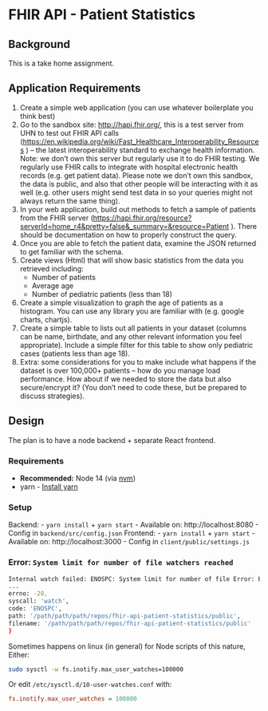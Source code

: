 # FHIR API - Patient Statistics

## Background

This is a take home assignment.

## Application Requirements

1. Create a simple web application (you can use whatever boilerplate you think best)
1. Go to the sandbox site: http://hapi.fhir.org/, this is a test server from UHN to test out FHIR API calls (https://en.wikipedia.org/wiki/Fast_Healthcare_Interoperability_Resources ) – the latest interoperability standard to exchange health information. Note: we don’t own this server but regularly use it to do FHIR testing. We regularly use FHIR calls to integrate with hospital electronic health records (e.g. get patient data). Please note we don’t own this sandbox, the data is public, and also that other people will be interacting with it as well (e.g. other users might send test data in so your queries might not always return the same thing).
1. In your web application, build out methods to fetch a sample of patients from the FHIR server (https://hapi.fhir.org/resource?serverId=home_r4&pretty=false&_summary=&resource=Patient ). There should be documentation on how to properly construct the query.
1. Once you are able to fetch the patient data, examine the JSON returned to get familiar with the schema.
1. Create views (Html) that will show basic statistics from the data you retrieved including:
    - Number of patients
    - Average age
    - Number of pediatric patients (less than 18)
1. Create a simple visualization to graph the age of patients as a histogram.  You can use any library you are familiar with (e.g. google charts, chartjs).
1. Create a simple table to lists out all patients in your dataset (columns can be name, birthdate, and any other relevant information you feel appropriate). Include a simple filter for this table to show only pediatric cases (patients less than age 18).
1. Extra: some considerations for you to make include what happens if the dataset is over 100,000+ patients – how do you manage load performance. How about if we needed to store the data but also secure/encrypt it? (You don’t need to code these, but be prepared to discuss strategies).

## Design

The plan is to have a node backend + separate React frontend.

### Requirements

* **Recommended:** Node 14 (via [nvm](https://github.com/nvm-sh/nvm#installing-and-updating))
* yarn - [Install yarn](https://classic.yarnpkg.com/en/docs/install/#debian-stable)

### Setup

Backend:
    - `yarn install` + `yarn start`
    - Available on: http://localhost:8080
    - Config in `backend/src/config.json`
Frontend:
    - `yarn install` + `yarn start`
    - Available on: http://localhost:3000
    - Config in `client/public/settings.js`


###  Error: `System limit for number of file watchers reached`

```bash
Internal watch failed: ENOSPC: System limit for number of file Error: ENOSPC: System limit for number of file watchers reached, watch '/path/path/path/repos/fhir-api-patient-statistics/public'
...
errno: -28,
syscall: 'watch',
code: 'ENOSPC',
path: '/path/path/path/repos/fhir-api-patient-statistics/public',
filename: '/path/path/path/repos/fhir-api-patient-statistics/public'
}
```

Sometimes happens on linux (in general) for Node scripts of this nature, Either:

```bash
sudo sysctl -w fs.inotify.max_user_watches=100000
```

Or edit `/etc/sysctl.d/10-user-watches.conf` with:
```ini
fs.inotify.max_user_watches = 100000
```
